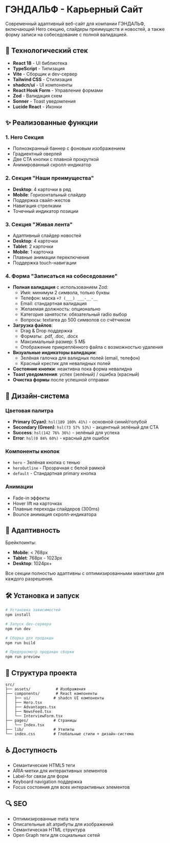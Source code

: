 # ГЭНДАЛЬФ - Карьерный Сайт

Современный адаптивный веб-сайт для компании ГЭНДАЛЬФ, включающий Hero секцию, слайдеры преимуществ и новостей, а также форму записи на собеседование с полной валидацией.

## 🚀 Технологический стек

- **React 18** - UI библиотека
- **TypeScript** - Типизация
- **Vite** - Сборщик и dev-сервер
- **Tailwind CSS** - Стилизация
- **shadcn/ui** - UI компоненты
- **React Hook Form** - Управление формами
- **Zod** - Валидация схем
- **Sonner** - Toast уведомления
- **Lucide React** - Иконки

## ✨ Реализованные функции

### 1. Hero Секция
- Полноэкранный баннер с фоновым изображением
- Градиентный оверлей
- Две CTA кнопки с плавной прокруткой
- Анимированный скролл-индикатор

### 2. Секция "Наши преимущества"
- **Desktop**: 4 карточки в ряд
- **Mobile**: Горизонтальный слайдер
- Поддержка свайп-жестов
- Навигация стрелками
- Точечный индикатор позиции

### 3. Секция "Живая лента"
- Адаптивный слайдер новостей
- **Desktop**: 4 карточки
- **Tablet**: 2 карточки  
- **Mobile**: 1 карточка
- Плавные анимации переключения
- Поддержка touch-навигации

### 4. Форма "Записаться на собеседование"
- **Полная валидация** с использованием Zod:
  - Имя: минимум 2 символа, только буквы
  - Телефон: маска `+7 (___) ___-__-__`
  - Email: стандартная валидация
  - Желаемая должность: опционально
  - Категория занятости: обязательный radio выбор
  - Вопросы: textarea до 500 символов со счётчиком
- **Загрузка файлов**:
  - Drag & Drop поддержка
  - Форматы: .pdf, .doc, .docx
  - Максимальный размер: 5 МБ
  - Отображение прикреплённого файла с возможностью удаления
- **Визуальные индикаторы валидации**:
  - Зелёная галочка для валидных полей (email, телефон)
  - Красный крестик для невалидных полей
- **Состояние кнопки**: неактивна пока форма невалидна
- **Toast уведомления**: успех (зелёный) / ошибка (красный)
- **Очистка формы** после успешной отправки

## 🎨 Дизайн-система

### Цветовая палитра
- **Primary (Cyan)**: `hsl(189 100% 41%)` - основной синий/голубой
- **Secondary (Green)**: `hsl(73 57% 53%)` - акцентный зелёный для CTA
- **Success**: `hsl(142 76% 36%)` - зелёный для успеха
- **Error**: `hsl(0 84% 60%)` - красный для ошибок

### Компоненты кнопок
- `hero` - Зелёная кнопка с тенью
- `heroOutline` - Прозрачная с белой рамкой
- `default` - Стандартная primary кнопка

### Анимации
- Fade-in эффекты
- Hover lift на карточках
- Плавные переходы слайдеров (300ms)
- Bounce анимация скролл-индикатора

## 📱 Адаптивность

Брейкпоинты:
- **Mobile**: < 768px
- **Tablet**: 768px - 1023px
- **Desktop**: 1024px+

Все секции полностью адаптивны с оптимизированными макетами для каждого разрешения.

## 🛠 Установка и запуск

```bash
# Установка зависимостей
npm install

# Запуск dev-сервера
npm run dev

# Сборка для продакшн
npm run build

# Предпросмотр продакшн сборки
npm run preview
```

## 📂 Структура проекта

```
src/
├── assets/           # Изображения
├── components/       # React компоненты
│   ├── ui/          # shadcn UI компоненты
│   ├── Hero.tsx
│   ├── Advantages.tsx
│   ├── NewsFeed.tsx
│   └── InterviewForm.tsx
├── pages/           # Страницы
│   └── Index.tsx
├── lib/             # Утилиты
└── index.css        # Глобальные стили + дизайн-система
```

## ♿ Доступность

- Семантические HTML5 теги
- ARIA-метки для интерактивных элементов
- Label-for связи для форм
- Keyboard navigation поддержка
- Focus состояния для всех интерактивных элементов

## 🔍 SEO

- Оптимизированные meta теги
- Описательные alt атрибуты для изображений
- Семантическая HTML структура
- Open Graph теги для социальных сетей


